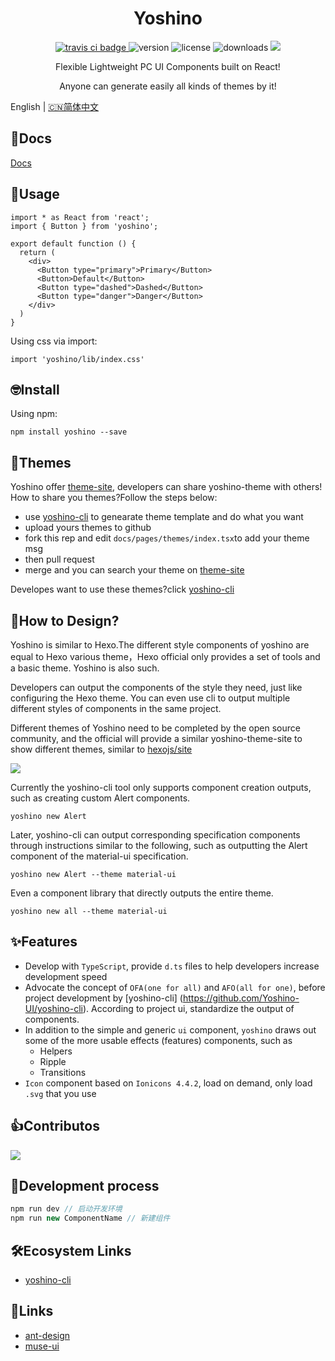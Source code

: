 <h1 align='center'>Yoshino</h1>
<p align='center'>
  <a href="https://travis-ci.org/yoshino-ui/yoshino">
    <img src="https://img.shields.io/travis/yoshino-ui/yoshino.svg" alt="travis ci badge">
  </a>
  <img src='https://img.shields.io/npm/v/yoshino.svg?style=flat-square' alt="version">
  <img src='https://img.shields.io/npm/l/express.svg' alt="license">
  <img src='https://img.shields.io/npm/dt/yoshino.svg?style=flat-square' alt="downloads">
  <a href='https://yoshino-ui.github.io'><img src='https://img.shields.io/badge/website%20-Yoshino-51b26d.svg'/></a>
</p>
<p align='center'>Flexible Lightweight PC UI Components built on React!</p>
<p align='center'>Anyone can generate easily all kinds of themes by it!</p>

English | [🇨🇳简体中文](./README-cn.md)
## 📄Docs
[Docs](https://yoshino-ui.github.io/#/)

## 📔Usage
```
import * as React from 'react';
import { Button } from 'yoshino';

export default function () {
  return (
    <div>
      <Button type="primary">Primary</Button>
      <Button>Default</Button>
      <Button type="dashed">Dashed</Button>
      <Button type="danger">Danger</Button>
    </div>
  )
}
```
Using css via import:
```
import 'yoshino/lib/index.css'
```
## 🤓Install
Using npm:
```
npm install yoshino --save
```

## 👗Themes
Yoshino offer [theme-site](https://yoshino-ui.github.io/#/docs/theme), developers can share yoshino-theme with others!
How to share you themes?Follow the steps below:
- use [yoshino-cli](https://github.com/Yoshino-UI/yoshino-cli) to genearate theme template and do what you want
- upload yours themes to github
- fork this rep and edit `docs/pages/themes/index.tsx`to add your theme msg
- then pull request
- merge and you can search your theme on [theme-site](https://yoshino-ui.github.io/#/docs/theme)

Developes want to use these themes?click [yoshino-cli](https://github.com/Yoshino-UI/yoshino-cli)

## 🤔How to Design?
Yoshino is similar to Hexo.The different style components of yoshino are equal to Hexo various theme，Hexo official only provides a set of tools and a basic theme. Yoshino is also such.

Developers can output the components of the style they need, just like configuring the Hexo theme. You can even use cli to output multiple different styles of components in the same project.

Different themes of Yoshino need to be completed by the open source community, and the official will provide a similar yoshino-theme-site to show different themes, similar to [hexojs/site](https://github.com/hexojs/site)

![](https://pic1.zhimg.com/80/v2-3c24dc918db63fbd19f6531374014146_hd.jpg)

Currently the yoshino-cli tool only supports component creation outputs, such as creating custom Alert components.
```
yoshino new Alert
```
Later, yoshino-cli can output corresponding specification components through instructions similar to the following, such as outputting the Alert component of the material-ui specification.
```
yoshino new Alert --theme material-ui
```
Even a component library that directly outputs the entire theme.
```
yoshino new all --theme material-ui
```

## ✨Features
- Develop with `TypeScript`, provide `d.ts` files to help developers increase development speed
- Advocate the concept of `OFA(one for all)` and `AFO(all for one)`, before project development by [yoshino-cli] (https://github.com/Yoshino-UI/yoshino-cli). According to project ui, standardize the output of components.
- In addition to the simple and generic `ui` component, `yoshino` draws out some of the more usable effects (features) components, such as
  - Helpers
  - Ripple
  - Transitions
- `Icon` component based on `Ionicons 4.4.2`, load on demand, only load `.svg` that you use

## 👍Contributos
![](https://opencollective.com/yoshino/contributors.svg)

## 💪Development process
```js
npm run dev // 启动开发环境
npm run new ComponentName // 新建组件
```

## 🛠Ecosystem Links
- [yoshino-cli](https://github.com/Yoshino-UI/yoshino-cli)

## 💎Links
- [ant-design](https://github.com/ant-design/ant-design)
- [muse-ui](https://github.com/museui/muse-ui)

